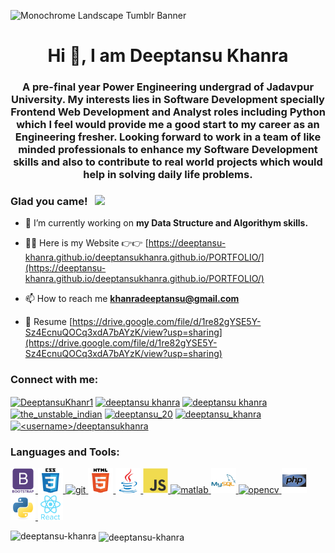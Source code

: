 
![Monochrome Landscape Tumblr Banner](https://user-images.githubusercontent.com/70432589/136583985-8a838bdd-5b23-4ace-aa5e-e823277076cf.png)



<h1 align="center">Hi 👋, I am Deeptansu Khanra</h1>
<h3 align="center">A pre-final year Power Engineering undergrad of Jadavpur University. My interests lies in Software Development 
  specially Frontend Web Development and Analyst roles including Python which I feel would provide me a good start to my career as
  an Engineering fresher. 
  Looking forward to work in a team of like minded professionals to enhance my Software Development
  skills and also to contribute to real world projects which would help in solving daily life problems.</h3>

### Glad you came! &nbsp; ![](https://visitor-badge.glitch.me/badge?page_id=Deeptansu-Khanra.Deeptansu-Khanra)

- 🔭 I’m currently working on **my Data Structure and Algorithym skills.**

- 👨‍💻 Here is my Website 👉👉 [https://deeptansu-khanra.github.io/deeptansukhanra.github.io/PORTFOLIO/](https://deeptansu-khanra.github.io/deeptansukhanra.github.io/PORTFOLIO/)

- 📫 How to reach me **khanradeeptansu@gmail.com**

- 📄 Resume [https://drive.google.com/file/d/1re82gYSE5Y-Sz4EcnuQOCq3xdA7bAYzK/view?usp=sharing](https://drive.google.com/file/d/1re82gYSE5Y-Sz4EcnuQOCq3xdA7bAYzK/view?usp=sharing)

<h3 align="left">Connect with me:</h3>
<p align="left">
<a href="https://twitter.com/deeptansukhanra1" target="blank"><img align="center" src="https://raw.githubusercontent.com/rahuldkjain/github-profile-readme-generator/master/src/images/icons/Social/twitter.svg" alt="DeeptansuKhanr1" height="30" width="40" /></a>
<a href="https://linkedin.com/in/deeptansu khanra" target="blank"><img align="center" src="https://raw.githubusercontent.com/rahuldkjain/github-profile-readme-generator/master/src/images/icons/Social/linked-in-alt.svg" alt="deeptansu khanra" height="30" width="40" /></a>
<a href="https://fb.com/deeptansu khanra" target="blank"><img align="center" src="https://raw.githubusercontent.com/rahuldkjain/github-profile-readme-generator/master/src/images/icons/Social/facebook.svg" alt="deeptansu khanra" height="30" width="40" /></a>
<a href="https://instagram.com/the_unstable_indian" target="blank"><img align="center" src="https://raw.githubusercontent.com/rahuldkjain/github-profile-readme-generator/master/src/images/icons/Social/instagram.svg" alt="the_unstable_indian" height="30" width="40" /></a>
<a href="https://www.codechef.com/users/deeptansu_20" target="blank"><img align="center" src="https://cdn.jsdelivr.net/npm/simple-icons@3.1.0/icons/codechef.svg" alt="deeptansu_20" height="30" width="40" /></a>
<a href="https://www.hackerrank.com/deeptansu_khanra" target="blank"><img align="center" src="https://raw.githubusercontent.com/rahuldkjain/github-profile-readme-generator/master/src/images/icons/Social/hackerrank.svg" alt="deeptansu_khanra" height="30" width="40" /></a>
<a href="https://auth.geeksforgeeks.org/user/<username>/deeptansukhanra" target="blank"><img align="center" src="https://raw.githubusercontent.com/rahuldkjain/github-profile-readme-generator/master/src/images/icons/Social/geeks-for-geeks.svg" alt="<username>/deeptansukhanra" height="30" width="40" /></a>
</p>

<h3 align="left">Languages and Tools:</h3>
<p align="left"> <a href="https://getbootstrap.com" target="_blank"> <img src="https://raw.githubusercontent.com/devicons/devicon/master/icons/bootstrap/bootstrap-plain-wordmark.svg" alt="bootstrap" width="40" height="40"/> </a> <a href="https://www.w3schools.com/css/" target="_blank"> <img src="https://raw.githubusercontent.com/devicons/devicon/master/icons/css3/css3-original-wordmark.svg" alt="css3" width="40" height="40"/> </a> <a href="https://git-scm.com/" target="_blank"> <img src="https://www.vectorlogo.zone/logos/git-scm/git-scm-icon.svg" alt="git" width="40" height="40"/> </a> <a href="https://www.w3.org/html/" target="_blank"> <img src="https://raw.githubusercontent.com/devicons/devicon/master/icons/html5/html5-original-wordmark.svg" alt="html5" width="40" height="40"/> </a> <a href="https://www.java.com" target="_blank"> <img src="https://raw.githubusercontent.com/devicons/devicon/master/icons/java/java-original.svg" alt="java" width="40" height="40"/> </a> <a href="https://developer.mozilla.org/en-US/docs/Web/JavaScript" target="_blank"> <img src="https://raw.githubusercontent.com/devicons/devicon/master/icons/javascript/javascript-original.svg" alt="javascript" width="40" height="40"/> </a> <a href="https://www.mathworks.com/" target="_blank"> <img src="https://upload.wikimedia.org/wikipedia/commons/2/21/Matlab_Logo.png" alt="matlab" width="40" height="40"/> </a> <a href="https://www.mysql.com/" target="_blank"> <img src="https://raw.githubusercontent.com/devicons/devicon/master/icons/mysql/mysql-original-wordmark.svg" alt="mysql" width="40" height="40"/> </a> <a href="https://opencv.org/" target="_blank"> <img src="https://www.vectorlogo.zone/logos/opencv/opencv-icon.svg" alt="opencv" width="40" height="40"/> </a> <a href="https://www.php.net" target="_blank"> <img src="https://raw.githubusercontent.com/devicons/devicon/master/icons/php/php-original.svg" alt="php" width="40" height="40"/> </a> <a href="https://www.python.org" target="_blank"> <img src="https://raw.githubusercontent.com/devicons/devicon/master/icons/python/python-original.svg" alt="python" width="40" height="40"/> </a> <a href="https://reactjs.org/" target="_blank"> <img src="https://raw.githubusercontent.com/devicons/devicon/master/icons/react/react-original-wordmark.svg" alt="react" width="40" height="40"/> </a> </p>

<p><img align="left" src="https://github-readme-stats.vercel.app/api/top-langs?username=deeptansu-khanra&show_icons=true&locale=en&layout=compact" alt="deeptansu-khanra" /></p>

<p>&nbsp;<img align="center" src="https://github-readme-stats.vercel.app/api?username=deeptansu-khanra&show_icons=true&locale=en" alt="deeptansu-khanra" /></p>

